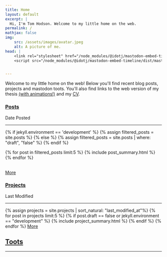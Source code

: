 ```yaml
---
title: Home
layout: default
excerpt: |
  Hi, I'm Tom Hodson. Welcome to my little home on the web.
permalink: /
mathjax: false
img:
    src: /assets/images/avatar.jpeg
    alt: A picture of me.
head: |
    <link rel="stylesheet" href="/node_modules/@idotj/mastodon-embed-timeline/dist/mastodon-timeline.min.css">
    <script src="/node_modules/@idotj/mastodon-embed-timeline/dist/mastodon-timeline.umd.js"></script>


---
```

Welcome to my little home on the web! Below you'll find recent blog posts, projects and mastodon toots. You'll also find links to the web version of my thesis <a href = "/thesis/4_Amorphous_Kitaev_Model/4.2_AMK_Methods.html#:~:text=Figure 1:,on the torus.">(with animations!)</a> and my <a href="/cv/">CV</a>. 

<section class = "highlights">

<section class="title-date-container">
    <h1 class = "highlights"><a href = "/blog/" class="heading">Posts</a></h1>
    <span class="dt-label">Date Posted</span>
</section>

<hr class="heading">
{% if jekyll.environment == 'development' %}
{% assign filtered_posts = site.posts %}
{% else %}
{% assign filtered_posts = site.posts | where: "draft", "false" %}
{% endif %}

{% for post in filtered_posts limit:5 %}
{% include post_summary.html %}
{% endfor %}

<br>
<a href = "/blog/" class = "highlights-more">More</a>
</section>

<section class = "highlights">

<section class="title-date-container">
    <h1 class = "highlights"><a href = "/projects/" class = "heading">Projects</a></h1>
    <span class="dt-label">Last Modified</span>
</section>
<hr class="heading">
{% assign projects = site.projects | sort_natural: "last_modified_at"%}
{% for post in projects limit:5 %}
{% if post.draft == false or jekyll.environment == "development" %}
{% include project_summary.html %}
{% endif %}
{% endfor %}
<a href = "/projects/" class = "highlights-more">More</a>
</section>

<section class = "highlights">
<h1 class = "highlights"><a href = "https://tech.lgbt/@Tomhodson" class = "heading">Toots</a></h1>
<hr class="heading">
<div id="mt-container" class="mt-container">
  <div class="mt-body" role="feed">
    <div class="mt-loading-spinner"></div>
  </div>
</div>
</section>

<script type="module">
const myTimeline = new MastodonTimeline.Init({
  instanceUrl: "https://tech.lgbt",
  timelineType: "profile",
  userId: "109290417826726461",
  profileName: "@TomHodson",
  maxNbPostFetch: "30",
  maxNbPostShow: "5",
  hideReblog: true,
  hideReplies: true,
  hideCounterBar: true,
  disableCarousel: true,
  btnReload: "",
  btnSeeMore: "",
});

</script>
